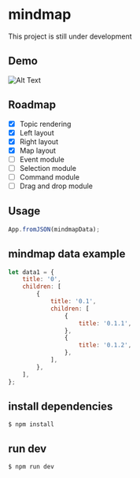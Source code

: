 # mindmap

This project is still under development

## Demo

![Alt Text](https://github.com/MichaelDuo/mindmap/blob/master/demo.png)

## Roadmap

-   [x] Topic rendering
-   [x] Left layout
-   [x] Right layout
-   [x] Map layout
-   [ ] Event module
-   [ ] Selection module
-   [ ] Command module
-   [ ] Drag and drop module

## Usage

```javascript
App.fromJSON(mindmapData);
```

## mindmap data example

```javascript
let data1 = {
	title: '0',
	children: [
		{
			title: '0.1',
			children: [
				{
					title: '0.1.1',
				},
				{
					title: '0.1.2',
				},
			],
		},
	],
};
```

## install dependencies

`$ npm install`

## run dev

`$ npm run dev`
